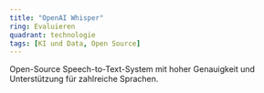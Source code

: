 ```yaml
---
title: "OpenAI Whisper"
ring: Evaluieren
quadrant: technologie
tags: [KI und Data, Open Source]
---
```


Open-Source Speech-to-Text-System mit hoher Genauigkeit und Unterstützung für zahlreiche Sprachen.
